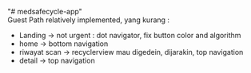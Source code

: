 "# medsafecycle-app" <br>
Guest Path relatively implemented, yang kurang :
- Landing -> not urgent : dot navigator, fix button color and algorithm
- home -> bottom navigation
- riwayat scan -> recyclerview mau digedein, dijarakin, top navigation
- detail -> top navigation

